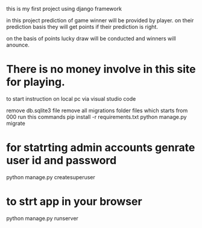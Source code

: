 this is my first project using django framework

in this project prediction of game winner will be provided by player. on their prediction basis they will get points if their prediction is right.

on the basis of points lucky draw will be conducted and winners will anounce.

# There is no money involve in this site for playing.

to start instruction on local pc via visual studio code

remove db.sqlite3 file
remove all migrations folder files which starts from 000
run this commands
pip install -r requirements.txt
python manage.py migrate
# for statrting admin accounts genrate user id and password
python manage.py createsuperuser
# to strt app in your browser
python manage.py runserver 

